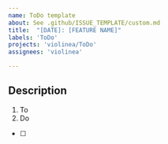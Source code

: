```yaml
---
name: ToDo template
about: See .github/ISSUE_TEMPLATE/custom.md
title:  "[DATE]: [FEATURE NAME]"
labels: 'ToDo'
projects: 'violinea/ToDo'
assignees: 'violinea'

---
```



## Description

1. To
2. Do

- [ ] 
